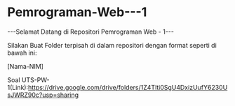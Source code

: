 # Pemrograman-Web---1
---Selamat Datang di Repositori Pemrograman Web - 1---

Silakan Buat Folder terpisah di dalam repositori dengan format seperti di bawah ini:

[Nama-NIM]

Soal UTS-PW-1(Link):https://drive.google.com/drive/folders/1Z4Tlti0SgU4DxizUufY6230UsJWRZ90c?usp=sharing
